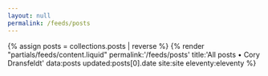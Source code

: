 ```yaml
---
layout: null
permalink: /feeds/posts
---
```

{% assign posts = collections.posts | reverse %}
{% render "partials/feeds/content.liquid"
  permalink:'/feeds/posts'
  title:'All posts • Cory Dransfeldt'
  data:posts
  updated:posts[0].date
  site:site
  eleventy:eleventy
%}